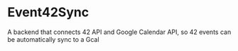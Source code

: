 # Event42Sync
A backend that connects 42 API and Google Calendar API, so 42 events can be automatically sync to a Gcal
